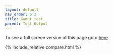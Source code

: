 ```yaml
---
layout: default
nav_order: 6.3
title: Gamut test
parent: Test Output
---
```


To see a full screen version of this page goto [here](compare.html)

{% include_relative compare.html %}
